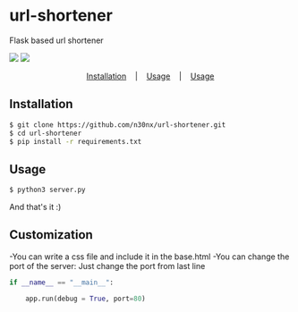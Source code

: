# url-shortener
Flask based url shortener

<p align="left" style="vertical-align: top;">
  <a target="_blank" href="https://www.python.org/downloads/" title="Written in"><img src="https://img.shields.io/badge/python->=_3.9.5-royalblue.svg"></a>
  <a target="_blank" href=https://www.gnu.org/licenses/old-licenses/gpl-2.0.en.html title="GPL V2 License"><img src="https://img.shields.io/badge/License-GPL%20v2-blue.svg"></a>
</p>

<p align="center">
  <a href="#installation">Installation</a>
  &nbsp;&nbsp;&nbsp;|&nbsp;&nbsp;&nbsp;
  <a href="#usage">Usage</a>
  &nbsp;&nbsp;&nbsp;|&nbsp;&nbsp;&nbsp;
  <a href="#customization">Usage</a>
</p>

## Installation

```bash
$ git clone https://github.com/n30nx/url-shortener.git
$ cd url-shortener
$ pip install -r requirements.txt
```

## Usage

```bash
$ python3 server.py
```
And that's it :)

## Customization

-You can write a css file and include it in the base.html
-You can change the port of the server:
Just change the port from last line
```python
if __name__ == "__main__":

    app.run(debug = True, port=80)
```
